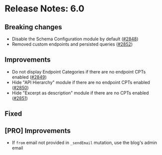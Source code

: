 # Release Notes: 6.0

## Breaking changes

- Disable the Schema Configuration module by default ([#2848](https://github.com/GatoGraphQL/GatoGraphQL/pull/2848))
- Removed custom endpoints and persisted queries ([#2852](https://github.com/GatoGraphQL/GatoGraphQL/pull/2852))

## Improvements

- Do not display Endpoint Categories if there are no endpoint CPTs enabled ([#2849](https://github.com/GatoGraphQL/GatoGraphQL/pull/2849))
- Hide "API Hierarchy" module if there are no endpoint CPTs enabled ([#2850](https://github.com/GatoGraphQL/GatoGraphQL/pull/2850))
- Hide "Excerpt as description" module if there are no CPTs enabled ([#2851](https://github.com/GatoGraphQL/GatoGraphQL/pull/2851))

## Fixed

## [PRO] Improvements

- If `from` email not provided in `_sendEmail` mutation, use the blog's admin email
